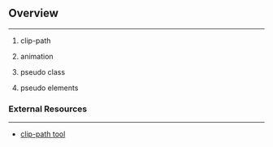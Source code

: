## Overview
---
1. clip-path

1. animation
1. pseudo class
1. pseudo elements

### External Resources
---
* [clip-path tool](https://bennettfeely.com/clippy/)